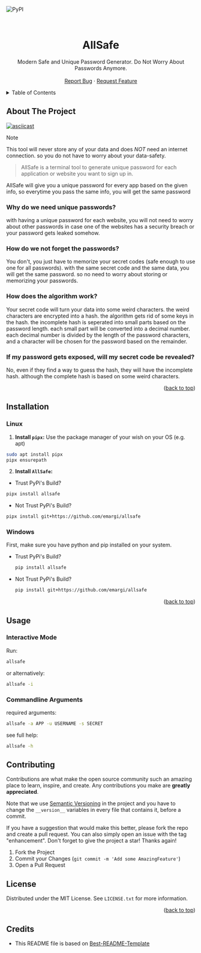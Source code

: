 <a id="readme-top"></a>

<!-- PROJECT SHIELDS -->
![PyPI](https://img.shields.io/pypi/v/allsafe)

<!-- PROJECT LOGO -->
<br />
<div>
  <h1 align="center">AllSafe</h2>
  <p align="center">
    Modern Safe and Unique Password Generator. Do Not Worry About Passwords Anymore.
    <br />
    <br />
    <a href="https://github.com/emargi/AllSafe/issues/new?labels=bug">Report Bug</a>
    &middot;
    <a href="https://github.com/emargi/AllSafe/issues/new?labels=enhancement">Request Feature</a>
  </p>
</div>


<!-- TABLE OF CONTENTS -->
<details>
  <summary>Table of Contents</summary>
  <ol>
    <li>
      <a href="#about-the-project">About The Project</a>
    </li>
    <li>
      <a href="#installation">Installation</a>
      <ul>
        <li><a href="#linux">Linux</a></li>
        <li><a href="#windows">Windows</a></li>
      </ul>
    </li>
    <li><a href="#contributing">Contributing</a></li>
    <li><a href="#license">License</a></li>
    <li><a href="#credits">Credits</a></li>
  </ol>
</details>



<!-- ABOUT THE PROJECT -->
## About The Project
[![asciicast](https://asciinema.org/a/704458.svg)](https://asciinema.org/a/704458)


> [!NOTE]
> This tool will never store any of your data and does *NOT* need an internet connection. so you do not have to worry about your data-safety.

> AllSafe is a terminal tool to generate unique password for each application or website you want to sign up in.

AllSafe will give you a unique password for every app based on the given info, so everytime you pass the same info, you will get the same password

### Why do we need unique passwords?
with having a unique password for each website, you will not need to worry about other passwords in case one of the websites has a security breach or your password gets leaked somehow.

### How do we not forget the passwords?
You don't, you just have to memorize your secret codes (safe enough to use one for all passwords). with the same secret code and the same data, you will get the same password. so no need to worry about storing or memorizing your passwords.

### How does the algorithm work?
Your secret code will turn your data into some weird characters. the weird characters are encrypted into a hash. the algorithm gets rid of some keys in the hash. the incomplete hash is seperated into small parts based on the password length. each small part will be converted into a decimal number. each decimal number is divided by the length of the password characters, and a character will be chosen for the password based on the remainder.

### If my password gets exposed, will my secret code be revealed?
No, even if they find a way to guess the hash, they will have the incomplete hash. although the complete hash is based on some weird characters.

<p align="right">(<a href="#readme-top">back to top</a>)</p>

<!-- INSTALLATION -->
## Installation
### Linux
1. **Install `pipx`:**
  Use the package manager of your wish on your OS (e.g. apt)
  ```sh
  sudo apt install pipx
  pipx ensurepath
  ```
2. **Install `AllSafe`:**
  - Trust PyPi's Build?
  ```sh
  pipx install allsafe
  ```
  - Not Trust PyPi's Build?
  ```sh
  pipx install git+https://github.com/emargi/allsafe
  ```

### Windows
First, make sure you have python and pip installed on your system.
- Trust PyPi's Build?
  ```sh
  pip install allsafe
  ```
- Not Trust PyPi's Build?
  ```sh
  pip install git+https://github.com/emargi/allsafe
  ```

<p align="right">(<a href="#readme-top">back to top</a>)</p>


<!-- USAGE -->
## Usage

### Interactive Mode
Run:
```sh
allsafe
```
or alternatively:
```sh
allsafe -i
```

### Commandline Arguments
required arguments:
```sh
allsafe -a APP -u USERNAME -s SECRET
```
see full help:
```sh
allsafe -h
```

<!-- CONTRIBUTING -->
## Contributing

Contributions are what make the open source community such an amazing place to learn, inspire, and create. Any contributions you make are **greatly appreciated**.

Note that we use <a href="https://semver.org">Semantic Versioning</a> in the project and you have to change the `__version__` variables in every file that contains it, before a commit.

If you have a suggestion that would make this better, please fork the repo and create a pull request. You can also simply open an issue with the tag "enhancement".
Don't forget to give the project a star! Thanks again!

1. Fork the Project
2. Commit your Changes (`git commit -m 'Add some AmazingFeature'`)
3. Open a Pull Request


<!-- LICENSE -->
## License

Distributed under the MIT License. See `LICENSE.txt` for more information.

<p align="right">(<a href="#readme-top">back to top</a>)</p>


<!-- Credits -->
## Credits
- This README file is based on [Best-README-Template](https://github.com/othneildrew/Best-README-Template)
